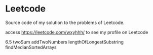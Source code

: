# Leetcode

Source code of my solution to the problems of Leetcode.

access https://leetcode.com/wxyhhh/ to see my profile on Leetcode

6.5 twoSum addTwoNumbers lengthOfLongestSubstring findMedianSortedArrays

